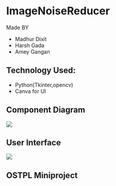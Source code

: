 # ImageNoiseReducer
Made BY 
- Madhur Dixit
- Harsh Gada 
- Amey Gangan

## Technology Used:
- Python(Tkinter,opencv)
- Canva for UI

## Component Diagram
![](Recourses/component_dia.png)

## User Interface 
![](Recourses/hone_ui.png)

## OSTPL Miniproject

